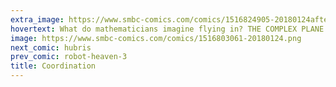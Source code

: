 ```yaml
---
extra_image: https://www.smbc-comics.com/comics/1516824905-20180124after.png
hovertext: What do mathematicians imagine flying in? THE COMPLEX PLANE.
image: https://www.smbc-comics.com/comics/1516803061-20180124.png
next_comic: hubris
prev_comic: robot-heaven-3
title: Coordination
---
```


